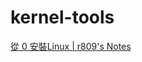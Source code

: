 # kernel-tools

[從 0 安裝Linux | r809's Notes](https://r888800009.github.io/wiki/linux-from-scratch/)

